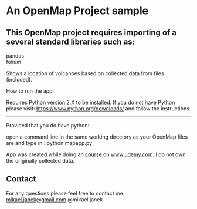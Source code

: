 # An OpenMap Project sample 

##  This OpenMap project requires importing of a several standard libraries such as:<br />
pandas<br />
folium<br />


Shows a location of volcanoes based on collected data from files (included).

How to run the app:

Requires Python version 2.X to be installed. If you do not have Python please visit: https://www.python.org/downloads/ and follow the instructions.
<hr>
Provided that you do have python:

open a command line in the same working directory as your OpenMap files are and type in : python mapapp.py

App was created while doing an [course](https://www.udemy.com/the-python-mega-course/learn/v4/overview) on www.udemy.com.
I do not own the originally collected data.

## Contact
For any questions please feel free to contact me:<br />
<a href="mailto:mikael.janek@gmail.com">mikael.janek@gmail.com</a>
@mikael.janek